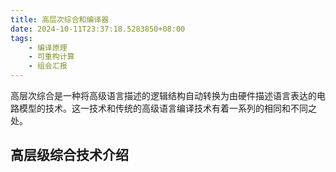 ```yaml
---
title: 高层次综合和编译器
date: 2024-10-11T23:37:18.5283850+08:00
tags: 
	- 编译原理
    - 可重构计算
    - 组会汇报
---
```


高层次综合是一种将高级语言描述的逻辑结构自动转换为由硬件描述语言表达的电路模型的技术。这一技术和传统的高级语言编译技术有着一系列的相同和不同之处。

<!--more-->

## 高层级综合技术介绍




